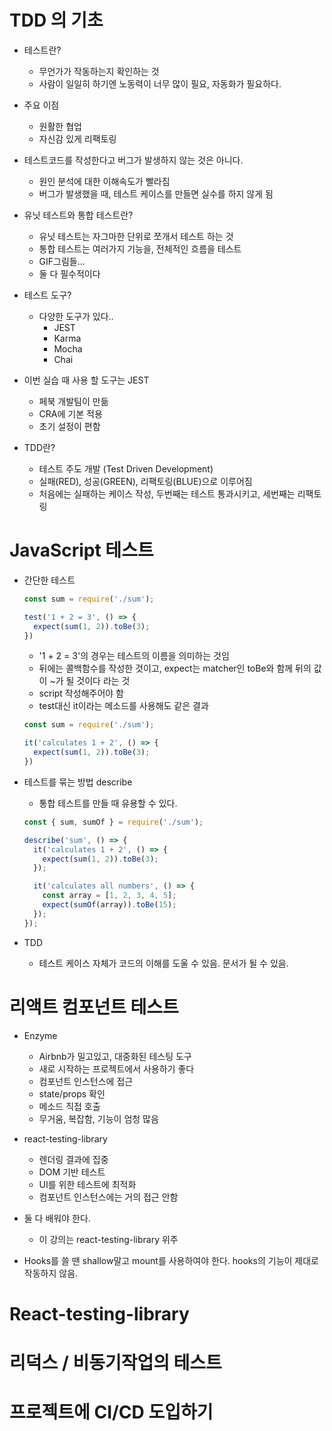 # TDD 의 기초

- 테스트란?
  - 무언가가 작동하는지 확인하는 것
  - 사람이 일일히 하기엔 노동력이 너무 많이 필요, 자동화가 필요하다.

- 주요 이점
  - 원활한 협업
  - 자신감 있게 리팩토링

- 테스트코드를 작성한다고 버그가 발생하지 않는 것은 아니다.
  - 원인 분석에 대한 이해속도가 빨라짐
  - 버그가 발생했을 때, 테스트 케이스를 만들면 실수를 하지 않게 됨

- 유닛 테스트와 통합 테스트란?
  - 유닛 테스트는 자그마한 단위로 쪼개서 테스트 하는 것
  - 통합 테스트는 여러가지 기능을, 전체적인 흐름을 테스트
  - GIF그림들...
  - 둘 다 필수적이다

- 테스트 도구?
  - 다양한 도구가 있다..
    - JEST
    - Karma
    - Mocha
    - Chai

- 이번 실습 때 사용 할 도구는 JEST
  - 페북 개발팀이 만듦
  - CRA에 기본 적용
  - 초기 설정이 편함
  
- TDD란?
  - 테스트 주도 개발 (Test Driven Development)
  - 실패(RED), 성공(GREEN), 리팩토링(BLUE)으로 이루어짐
  - 처음에는 실패하는 케이스 작성, 두번째는 테스트 통과시키고, 세번째는 리팩토링
  
  
# JavaScript 테스트

- 간단한 테스트
  ```js
  const sum = require('./sum');

  test('1 + 2 = 3', () => {
    expect(sum(1, 2)).toBe(3);
  })
  ```
  - '1 + 2 = 3'의 경우는 테스트의 이름을 의미하는 것임
  - 뒤에는 콜백함수를 작성한 것이고, expect는 matcher인 toBe와 함께 뒤의 값이 ~가 될 것이다 라는 것
  - script 작성해주어야 함
  - test대신 it이라는 메소드를 사용해도 같은 결과
  ```js
  const sum = require('./sum');

  it('calculates 1 + 2', () => {
    expect(sum(1, 2)).toBe(3);
  })
  ```
  
- 테스트를 묶는 방법 describe
  - 통합 테스트를 만들 때 유용할 수 있다.
  ```js
  const { sum, sumOf } = require('./sum');
  
  describe('sum', () => {
    it('calculates 1 + 2', () => {
      expect(sum(1, 2)).toBe(3);
    });

    it('calculates all numbers', () => {
      const array = [1, 2, 3, 4, 5];
      expect(sumOf(array)).toBe(15);
    });
  });
  ```
  
- TDD 
  - 테스트 케이스 자체가 코드의 이해를 도울 수 있음. 문서가 될 수 있음.
  
# 리액트 컴포넌트 테스트

- Enzyme
  - Airbnb가 밀고있고, 대중화된 테스팅 도구
  - 새로 시작하는 프로젝트에서 사용하기 좋다
  - 컴포넌트 인스턴스에 접근
  - state/props 확인
  - 메소드 직접 호출
  - 무거움, 복잡함, 기능이 엄청 많음

- react-testing-library
  - 렌더링 결과에 집중
  - DOM 기반 테스트
  - UI를 위한 테스트에 최적화
  - 컴포넌트 인스턴스에는 거의 접근 안함

- 둘 다 배워야 한다.
  - 이 강의는 react-testing-library 위주
  
- Hooks를 쓸 땐 shallow말고 mount를 사용하여야 한다. hooks의 기능이 제대로 작동하지 않음.

# React-testing-library
# 리덕스 / 비동기작업의 테스트
# 프로젝트에 CI/CD 도입하기
  
  
